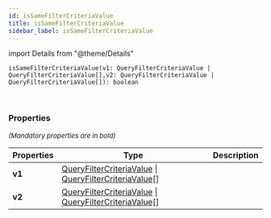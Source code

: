 ```yaml
---
id: isSameFilterCriteriaValue
title: isSameFilterCriteriaValue
sidebar_label: isSameFilterCriteriaValue
---
```


import Details from "@theme/Details"


```tsx
isSameFilterCriteriaValue(v1: QueryFilterCriteriaValue | QueryFilterCriteriaValue[],v2: QueryFilterCriteriaValue | QueryFilterCriteriaValue[]): boolean
```
<br/>



### Properties

<font size="2"><i>(Mandatory properties are in bold)</i></font>

| Properties | Type | Description |
| --------- | ---- | ----------- |
| **v1** | [QueryFilterCriteriaValue](/framework-api/types/QueryFilterCriteriaValue.md) \| [QueryFilterCriteriaValue](/framework-api/types/QueryFilterCriteriaValue.md)[] |  |
| **v2** | [QueryFilterCriteriaValue](/framework-api/types/QueryFilterCriteriaValue.md) \| [QueryFilterCriteriaValue](/framework-api/types/QueryFilterCriteriaValue.md)[] |  |


